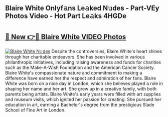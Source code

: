## Blaire White Onlyf𝚊ns Le𝚊ked N𝚞des - Part-VEy Photos Video - Hot Part Le𝚊ks 4HGDe

# <h2><a href="http://ac4540.deff.icu/?id=Blaire+White">🔗 New 👉🔴 Blaire White VIDEO Photos</a></h2>

[![Blaire White N𝚞des](https://i.imgur.com/rIISA9y.gif)](http://ac4540.deff.icu/?id=Blaire+White)
Despite the controversies, Blaire White's heart shines through her charitable endeavors. She has been involved in various philanthropic initiatives, including raising awareness and funds for charities such as the Make-A-Wish Foundation and the American Cancer Society. Blaire White's compassionate nature and commitment to making a difference have earned her the respect and admiration of her fans. Blaire White was born on a nice day in London, which she believes played a role in shaping her name and her art. She grew up in a creative family, with both parents being artists. Blaire White's early years were filled with art supplies and museum visits, which ignited her passion for creating. She pursued her education in art, earning a Bachelor's degree from the prestigious Slade School of Fine Art in London.

